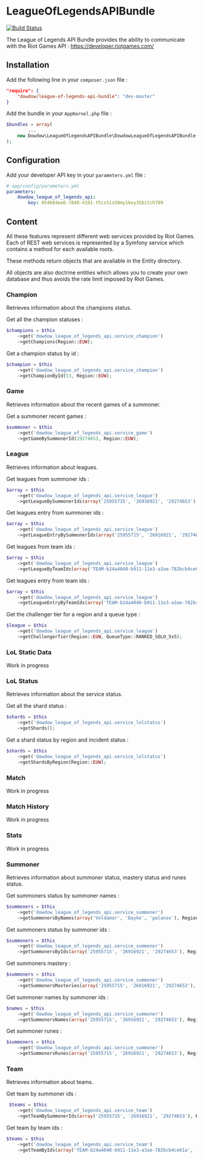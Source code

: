 # LeagueOfLegendsAPIBundle

[![Build Status](https://travis-ci.org/Dowdow/LeagueOfLegendsAPIBundle.svg?branch=master)](https://travis-ci.org/Dowdow/LeagueOfLegendsAPIBundle)

The League of Legends API Bundle provides the ability to communicate with the Riot Games API : https://developer.riotgames.com/

## Installation

Add the following line in your `composer.json` file :
    
```json
"require": { 
    "dowdow/league-of-legends-api-bundle": "dev-master" 
}
```

Add the bundle in your `AppKernel.php` file :

```php
$bundles = array(
        ...
    new Dowdow\LeagueOfLegendsAPIBundle\DowdowLeagueOfLegendsAPIBundle(),
);
```

## Configuration

Add your developer API key in your `parameters.yml` file :

```yml
# app/config/parameters.yml
parameters:
    dowdow_league_of_legends_api:
        key: 054684ee6-7848-4101-this5is58my1key35bitch789
```

## Content

All these features represent different web services provided by Riot Games. Each of REST web services is represented by a Symfony service which contains a method for each available roots.

These methods return objects that are available in the Entity directory.

All objects are also doctrine entities which allows you to create your own database and thus avoids the rate limit imposed by Riot Games.

### Champion

Retrieves information about the champions status.

Get all the champion statuses :

```php
$champions = $this
    ->get('dowdow_league_of_legends_api.service_champion')
    ->getChampions(Region::EUW);
```

Get a champion status by id :

```php
$champion = $this
    ->get('dowdow_league_of_legends_api.service_champion')
    ->getChampionById(53, Region::EUW);
```

### Game

Retrieves information about the recent games of a summoner.

Get a summoner recent games :

```php
$summoner = $this
    ->get('dowdow_league_of_legends_api.service_game')
    ->getGameBySummonerId(29274653, Region::EUW);
```

### League

Retrieves information about leagues.

Get leagues from summoner ids :

```php
$array = $this
    ->get('dowdow_league_of_legends_api.service_league')
    ->getLeagueBySummonerIds(array('25955715', '26916921', '29274653'), Region::EUW);
```

Get leagues entry from summoner ids :

```php
$array = $this
    ->get('dowdow_league_of_legends_api.service_league')
    ->getLeagueEntryBySummonerIds(array('25955715', '26916921', '29274653'), Region::EUW);
```

Get leagues from team ids :

```php
$array = $this
    ->get('dowdow_league_of_legends_api.service_league')
    ->getLeagueByTeamIds(array('TEAM-b24a4040-b911-11e3-a3ae-782bcb4ce61a', 'TEAM-90af5320-8f7d-11e3-8ce3-782bcb497d6f'), Region::EUW);
```

Get leagues entry from team ids :

```php
$array = $this
    ->get('dowdow_league_of_legends_api.service_league')
    ->getLeagueEntryByTeamIds(array('TEAM-b24a4040-b911-11e3-a3ae-782bcb4ce61a', 'TEAM-90af5320-8f7d-11e3-8ce3-782bcb497d6f'), Region::EUW);
```

Get the challenger tier for a region and a queue type :

```php
$league = $this
    ->get('dowdow_league_of_legends_api.service_league')
    ->getChallengerTier(Region::EUW, QueueType::RANKED_SOLO_5x5);
```

### LoL Static Data

Work in progress

### LoL Status

Retrieves information about the service status.

Get all the shard status :

```php
$shards = $this
    ->get('dowdow_league_of_legends_api.service_lolstatus')
    ->getShards();
```

Get a shard status by region and incident status :

```php
$shards = $this
    ->get('dowdow_league_of_legends_api.service_lolstatus')
    ->getShardsByRegion(Region::EUW);
```

### Match

Work in progress

### Match History

Work in progress

### Stats

Work in progress

### Summoner

Retrieves information about summoner status, mastery status and runes status.

Get summoners status by summoner names :

```php
$summoners = $this
    ->get('dowdow_league_of_legends_api.service_summoner')
    ->getSummonersByNames(array('Voldamar', 'Dayke', 'palanos'), Region::EUW);
```

Get summoners status by summoner ids :

```php
$summoners = $this
    ->get('dowdow_league_of_legends_api.service_summoner')
    ->getSummonersByIds(array('25955715', '26916921', '29274653'), Region::EUW);
```

Get summoners mastery :

```php
$summoners = $this
    ->get('dowdow_league_of_legends_api.service_summoner')
    ->getSummonersMasteries(array('25955715', '26916921', '29274653'), Region::EUW);
```

Get summoner names by summoner ids :

```php
$names = $this
    ->get('dowdow_league_of_legends_api.service_summoner')
    ->getSummonersNames(array('25955715', '26916921', '29274653'), Region::EUW);
```

Get summoner runes :

```php
$summoners = $this
    ->get('dowdow_league_of_legends_api.service_summoner')
    ->getSummonersRunes(array('25955715', '26916921', '29274653'), Region::EUW);
```

### Team

Retrieves information about teams.

Get team by summoner ids :

```php
 $teams = $this
    ->get('dowdow_league_of_legends_api.service_team')
    ->getTeamBySummonerIds(array('25955715', '26916921', '29274653'), Region::EUW);
```

Get team by team ids :

```php
$teams = $this
    ->get('dowdow_league_of_legends_api.service_team')
    ->getTeamByIds(array('TEAM-b24a4040-b911-11e3-a3ae-782bcb4ce61a', 'TEAM-90af5320-8f7d-11e3-8ce3-782bcb497d6f'), Region::EUW);
```